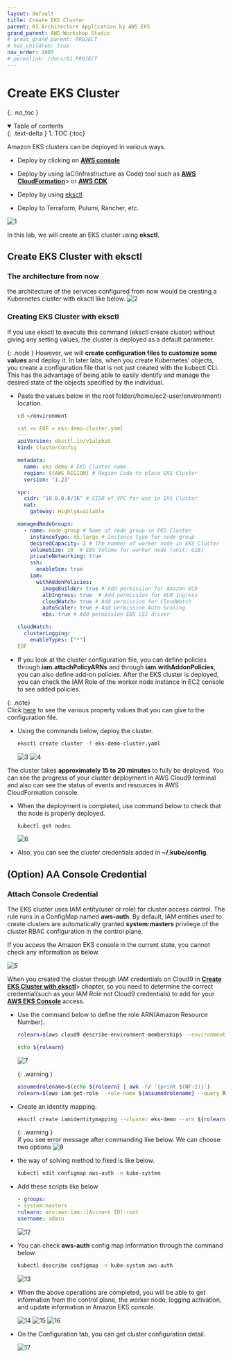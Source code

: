 ```yaml
---
layout: default
title: Create EKS Cluster
parent: 01.Architecture Application by AWS EKS
grand_parent: AWS Workshop Studio
# great_grand_parent: PROJECT
# has_children: true
nav_order: 1005
# permalink: /docs/01.PROJECT
---
```

# Create EKS Cluster
{:. no_toc }

<details open markdown="block">  
  <summary>
    Table of contents
  </summary>
  {: .text-delta }
1. TOC  
{:toc}
</details>

Amazon EKS clusters can be deployed in various ways.

* Deploy by clicking on [**AWS console**](/https://console.aws.amazon.com/eks/home#/)

* Deploy by using IaC(Infrastructure as Code) tool such as [**AWS CloudFormation**](/<https://docs.aws.amazon.com/AWSCloudFormation/latest/UserGuide/Welcome.html)> or [**AWS CDK**](/https://docs.aws.amazon.com/cdk/api/latest/)

* Deploy by using [eksctl](/https://eksctl.io/)

* Deploy to Terraform, Pulumi, Rancher, etc.

![1](/docs/02.AwsWorkshopStudio/01.ArchitectAppEKS/05.CreateEksCluster/pics/1.png)

In this lab, we will create an EKS cluster using **eksctl**.

## Create EKS Cluster with eksctl

### The architecture from now

the architecture of the services configured from now would be creating a Kubernetes cluster with eksctl like below.
![2](/docs/02.AwsWorkshopStudio/01.ArchitectAppEKS/05.CreateEksCluster/pics/2.png)

### Creating EKS Cluster with eksctl  

If you use eksctl to execute this command (eksctl create cluster) without giving any setting values, the cluster is deployed as a default parameter.

{: .node }
However, we will **create configuration files to customize some values** and deploy it. In later labs, when you create Kubernetes' objects, you create a configuration file that is not just created with the kubectl CLI. This has the advantage of being able to easily identify and manage the desired state of the objects specified by the individual.

* Paste the values below in the root folder(/home/ec2-user/environment) location.

  ```sh
  cd ~/environment
  ```

  ```yml
  cat << EOF > eks-demo-cluster.yaml
  ---
  apiVersion: eksctl.io/v1alpha5
  kind: ClusterConfig

  metadata:
    name: eks-demo # EKS Cluster name
    region: ${AWS_REGION} # Region Code to place EKS Cluster
    version: "1.23"

  vpc:
    cidr: "10.0.0.0/16" # CIDR of VPC for use in EKS Cluster
    nat:
      gateway: HighlyAvailable

  managedNodeGroups:
    - name: node-group # Name of node group in EKS Cluster
      instanceType: m5.large # Instance type for node group
      desiredCapacity: 3 # The number of worker node in EKS Cluster
      volumeSize: 10  # EBS Volume for worker node (unit: GiB)
      privateNetworking: true
      ssh:
        enableSsm: true
      iam:
        withAddonPolicies:
          imageBuilder: true # Add permission for Amazon ECR
          albIngress: true  # Add permission for ALB Ingress
          cloudWatch: true # Add permission for CloudWatch
          autoScaler: true # Add permission Auto Scaling
          ebs: true # Add permission EBS CSI driver

  cloudWatch:
    clusterLogging:
      enableTypes: ["*"]
  EOF
  ```

* If you look at the cluster configuration file, you can define policies through **iam.attachPolicyARNs** and through **iam.withAddonPolicies**, you can also define add-on policies. After the EKS cluster is deployed, you can check the IAM Role of the worker node instance in EC2 console to see added policies.

{: .note}  
Click [here](/https://eksctl.io/usage/creating-and-managing-clusters/)  to see the various property values that you can give to the configuration file.

* Using the commands below, deploy the cluster.

  ```sh
  eksctl create cluster -f eks-demo-cluster.yaml
  ```

  ![3](/docs/02.AwsWorkshopStudio/01.ArchitectAppEKS/05.CreateEksCluster/pics/3.png)
  ![4](/docs/02.AwsWorkshopStudio/01.ArchitectAppEKS/05.CreateEksCluster/pics/4.png)

The cluster takes **approximately 15 to 20 minutes** to fully be deployed. You can see the progress of your cluster deployment in AWS Cloud9 terminal and also can see the status of events and resources in AWS CloudFormation console.

* When the deployment is completed, use command below to check that the node is properly deployed.

  ```sh
  kubectl get nodes
  ```

  ![6](/docs/02.AwsWorkshopStudio/01.ArchitectAppEKS/05.CreateEksCluster/pics/6.png)
* Also, you can see the cluster credentials added in **~/.kube/config**.

## (Option) AA Console Credential

### Attach Console Credential

The EKS cluster uses IAM entity(user or role) for cluster access control. The rule runs in a ConfigMap named **aws-auth**. By default, IAM entities used to create clusters are automatically granted **system:masters** privilege of the cluster RBAC configuration in the control plane.

If you access the Amazon EKS console in the current state, you cannot check any information as below.

![5](/docs/02.AwsWorkshopStudio/01.ArchitectAppEKS/05.CreateEksCluster/pics/5.png)

When you created the cluster through IAM credentials on Cloud9 in [**Create EKS Cluster with eksctl**](/<https://catalog.us-east-1.prod.workshops.aws/workshops/9c0aa9ab-90a9-44a6-abe1-8dff360ae428/en-US/50-eks-cluster/100-launch-cluster.html)> chapter, so you need to determine the correct credential(such as your IAM Role not Cloud9 credentials) to add for your [**AWS EKS Console**](/https://console.aws.amazon.com/eks) access.

* Use the command below to define the role ARN(Amazon Resource Number).  

  ```sh
  rolearn=$(aws cloud9 describe-environment-memberships --environment-id=$C9_PID | jq -r '.memberships[].userArn')

  echo ${rolearn}
  ```

  ![7](/docs/02.AwsWorkshopStudio/01.ArchitectAppEKS/05.CreateEksCluster/pics/7.png)

  {: .warning   )  
  

  ```sh
  assumedrolename=$(echo ${rolearn} | awk -F/ '{print $(NF-1)}')
  rolearn=$(aws iam get-role --role-name ${assumedrolename} --query Role.Arn --output text)
  ```

* Create an identity mapping.

  ```sh
  eksctl create iamidentitymapping --cluster eks-demo --arn ${rolearn} --group system:masters --username admin
  ```

  {: .warning }  
  if you see error message after commanding like below. We can choose two options
  ![8](/docs/02.AwsWorkshopStudio/01.ArchitectAppEKS/05.CreateEksCluster/pics/8.png)

* the way of solving method to fixed is like below. 
  
  ```sh
  kubectl edit configmap aws-auth -n kube-system
  ```

* Add these scripts like below

  ```yml
  - groups:
  - system:masters
  rolearn: arn:aws:iam::[Account ID]:root
  username: admin
  ```

  ![12](/docs/02.AwsWorkshopStudio/01.ArchitectAppEKS/05.CreateEksCluster/pics/12.png)

* You can check **aws-auth** config map information through the command below.

  ```sh
  kubectl describe configmap -n kube-system aws-auth
  ```  

  ![13](/docs/02.AwsWorkshopStudio/01.ArchitectAppEKS/05.CreateEksCluster/pics/13.png)

* When the above operations are completed, you will be able to get information from the control plane, the worker node, logging activation, and update information in Amazon EKS console.

  ![14](/docs/02.AwsWorkshopStudio/01.ArchitectAppEKS/05.CreateEksCluster/pics/14.png)
  ![15](/docs/02.AwsWorkshopStudio/01.ArchitectAppEKS/05.CreateEksCluster/pics/15.png)
  ![16](/docs/02.AwsWorkshopStudio/01.ArchitectAppEKS/05.CreateEksCluster/pics/16.png)

* On the Configuration tab, you can get cluster configuration detail.

  ![17](/docs/02.AwsWorkshopStudio/01.ArchitectAppEKS/05.CreateEksCluster/pics/17.png)
